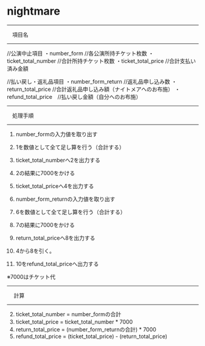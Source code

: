 # nightmare

*************
　項目名　 
*************
//公演中止項目
・number_form         //各公演所持チケット枚数
・ticket_total_number //合計所持チケット枚数
・ticket_total_price  //合計支払い済み金額

//払い戻し・返礼品項目
・number_form_return  //返礼品申し込み数
・return_total_price  //合計返礼品申し込み額（ナイトメアへのお布施）
・refund_total_price　//払い戻し金額（自分へのお布施）

*************
　処理手順  
*************
1. number_formの入力値を取り出す
2. 1を数値として全て足し算を行う（合計する）
3. ticket_total_numberへ2を出力する
4. 2の結果に7000をかける
5. ticket_total_priceへ4を出力する

6. number_form_returnの入力値を取り出す
7. 6を数値として全て足し算を行う（合計する）
8. 7の結果に7000をかける
9. return_total_priceへ8を出力する
10. 4から8を引く。
11. 10をrefund_total_priceへ出力する

※7000はチケット代

*************
　 計算　　   
*************
2. ticket_total_number = number_formの合計　　　                     
4. ticket_total_price = ticket_total_number * 7000　　　　　　　　　  
8. return_total_price = (number_form_returnの合計) * 7000　　　　　 　
10. refund_total_price = (ticket_total_price) - (return_total_price)
